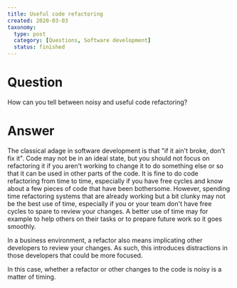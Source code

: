 ```yaml
---
title: Useful code refactoring
created: 2020-03-03
taxonomy:
  type: post
  category: [Questions, Software development]
  status: finished
---
```


# Question
How can you tell between noisy and useful code refactoring?

# Answer
The classical adage in software development is that "if it ain't broke, don't fix it". Code may not be in an ideal state, but you should not focus on refactoring it if you aren't working to change it to do something else or so that it can be used in other parts of the code. It is fine to do code refactoring from time to time, especially if you have free cycles and know about a few pieces of code that have been bothersome. However, spending time refactoring systems that are already working but a bit clunky may not be the best use of time, especially if you or your team don't have free cycles to spare to review your changes. A better use of time may for example to help others on their tasks or to prepare future work so it goes smoothly.

In a business environment, a refactor also means implicating other developers to review your changes. As such, this introduces distractions in those developers that could be more focused.

In this case, whether a refactor or other changes to the code is noisy is a matter of timing.
